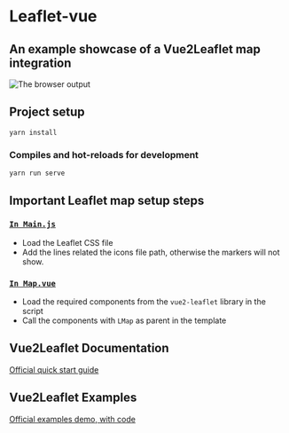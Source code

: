 # Leaflet-vue
## An example showcase of a Vue2Leaflet map integration

![The browser output](preview.png)

## Project setup
```
yarn install
```

### Compiles and hot-reloads for development
```
yarn run serve
```

## Important Leaflet map setup steps

### [`In Main.js`](src/main.js)
- Load the Leaflet CSS file
- Add the lines related the icons file path, otherwise the markers will not show.


### [`In Map.vue`](src/components/Map.vue)
- Load the required components from the `vue2-leaflet` library in the script
- Call the components with `LMap` as parent in the template

## Vue2Leaflet Documentation
[Official quick start guide](https://vue2-leaflet.netlify.app/quickstart/)

## Vue2Leaflet Examples
[Official examples demo, with code](https://vue2-leaflet.netlify.app/examples/)
